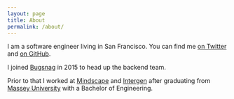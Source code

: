 ```yaml
---
layout: page
title: About
permalink: /about/
---
```


I am a software engineer living in San Francisco. You can find me
[on Twitter](https://twitter.com/martin308) and [on GitHub](https://github.com/martin308).

I joined [Bugsnag](https://bugsnag.com) in 2015 to head up the backend team.

Prior to that I worked at [Mindscape](http://mindscapehq.com) and
[Intergen](http://www.intergen.co.nz) after graduating from
[Massey University](http://www.massey.ac.nz) with a Bachelor of Engineering.
